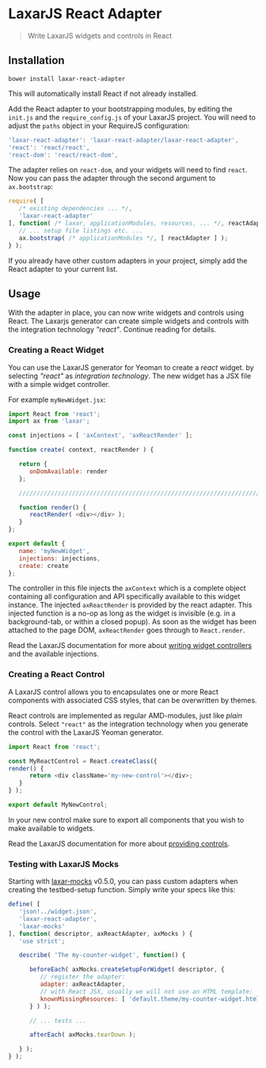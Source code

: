 # LaxarJS React Adapter

> Write LaxarJS widgets and controls in React


## Installation

```console
bower install laxar-react-adapter
```

This will automatically install React if not already installed.

Add the React adapter to your bootstrapping modules, by editing the `init.js` and the `require_config.js` of your LaxarJS project.
You will need to adjust the `paths` object in your RequireJS configuration:

```js
'laxar-react-adapter': 'laxar-react-adapter/laxar-react-adapter',
'react': 'react/react',
'react-dom': 'react/react-dom',
```

The adapter relies on `react-dom`, and your widgets will need to find `react`.
Now you can pass the adapter through the second argument to `ax.bootstrap`:

```js
require( [
   /* existing dependencies ... */,
   'laxar-react-adapter'
], function( /* laxar, applicationModules, resources, ... */, reactAdapter ) {
   // ... setup file listings etc. ...
   ax.bootstrap( /* applicationModules */, [ reactAdapter ] );
} );
```

If you already have other custom adapters in your project, simply add the React adapter to your current list.


## Usage

With the adapter in place, you can now write widgets and controls using React.
The Laxarjs generator can create simple widgets and controls with the integration technology _"react"_.
Continue reading for details.


### Creating a React Widget

You can use the LaxarJS generator for Yeoman to create a _react_ widget.
by selecting _"react"_ as _integration technology_.
The new widget has a JSX file with a simple widget controller.

For example `myNewWidget.jsx`:

```javascript
import React from 'react';
import ax from 'laxar';

const injections = [ 'axContext', 'axReactRender' ];

function create( context, reactRender ) {

   return {
      onDomAvailable: render
   };

   ///////////////////////////////////////////////////////////////////////////////////////////////////////////

   function render() {
      reactRender( <div></div> );
   }
};

export default {
   name: 'myNewWidget',
   injections: injections,
   create: create
};
```

The controller in this file injects the `axContext` which is a complete object containing all configuration and API specifically available to this widget instance. The injected `axReactRender` is provided by the react adapter. This injected function is a no-op as long as the widget is invisible (e.g. in a background-tab, or within a closed popup). As soon as the widget has been attached to the page DOM, `axReactRender` goes through to `React.render`.

Read the LaxarJS documentation for more about [writing widget controllers](https://github.com/LaxarJS/laxar/blob/master/docs/manuals/writing_widget_controllers.md) and the available injections.


### Creating a React Control

A LaxarJS control allows you to encapsulates one or more React components with associated CSS styles, that can be overwritten by themes.

React controls are implemented as regular AMD-modules, just like *plain* controls.
Select `"react"` as the integration technology when you generate the control with the LaxarJS Yeoman generator.

```javascript
import React from 'react';

const MyReactControl = React.createClass({
render() {
      return <div className='my-new-control'></div>;
   }
} );

export default MyNewControl;
```

In your new control make sure to export all components that you wish to make available to widgets.

Read the LaxarJS documentation for more about [providing controls](https://github.com/LaxarJS/laxar/blob/master/docs/manuals/providing_controls.md).


### Testing with LaxarJS Mocks

Starting with [laxar-mocks](https://github.com/LaxarJS/laxar-mocks) v0.5.0, you can pass custom adapters when creating the testbed-setup function.
Simply write your specs like this:


```js
define( [
   'json!../widget.json',
   'laxar-react-adapter',
   'laxar-mocks'
], function( descriptor, axReactAdapter, axMocks ) {
   'use strict';

   describe( 'The my-counter-widget', function() {

      beforeEach( axMocks.createSetupForWidget( descriptor, {
         // register the adapter:
         adapter: axReactAdapter,
         // with React JSX, usually we will not use an HTML template:
         knownMissingResources: [ 'default.theme/my-counter-widget.html' ]
      } ) );

      // ... tests ...

      afterEach( axMocks.tearDown );

   } );
} );
```
